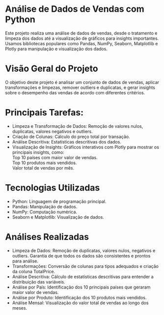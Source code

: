 # Análise de Dados de Vendas com Python
Este projeto realiza uma análise de dados de vendas, desde o tratamento e limpeza dos dados até a visualização de gráficos para insights importantes. Usamos bibliotecas populares como Pandas, NumPy, Seaborn, Matplotlib e Plotly para manipulação e visualização dos dados.

# Visão Geral do Projeto
O objetivo deste projeto é analisar um conjunto de dados de vendas, aplicar transformações e limpezas, remover outliers e duplicatas, e gerar insights sobre o desempenho das vendas de acordo com diferentes critérios.

# Principais Tarefas:
- Limpeza e Transformação de Dados: Remoção de valores nulos, duplicatas, valores negativos e outliers.
- Criação de Colunas: Cálculo do preço total por transação.
- Análise Descritiva: Estatísticas descritivas dos dados.
- Visualização de Insights: Gráficos interativos com Plotly para mostrar os principais insights, como:
<br> Top 10 países com maior valor de vendas.
<br> Top 10 produtos mais vendidos.
<br> Valor total de vendas por mês.

# Tecnologias Utilizadas
- Python: Linguagem de programação principal.
- Pandas: Manipulação de dados.
- NumPy: Computação numérica.
- Seaborn e Matplotlib: Visualização de dados.

# Análises Realizadas
- Limpeza de Dados: Remoção de duplicatas, valores nulos, negativos e outliers. Garantia de que todos os dados são consistentes e prontos para análise.
- Transformações: Conversão de colunas para tipos adequados e criação da coluna TotalPrice.
- Análise Descritiva: Cálculo de estatísticas descritivas para entender a distribuição das variáveis.
- Análise por País: Identificação dos 10 principais países que geraram maior valor de vendas.
- Análise por Produto: Identificação dos 10 produtos mais vendidos.
- Análise Mensal: Visualização do valor total de vendas ao longo dos meses.
